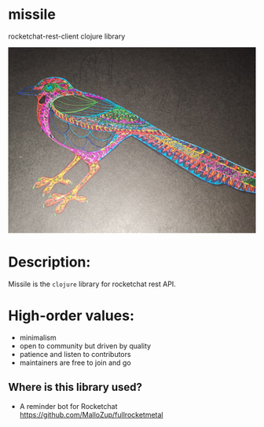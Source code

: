 # missile

rocketchat-rest-client clojure library

![logo](IMG_20190330_185543.jpg) 
# Description:

Missile is the `clojure` library for rocketchat rest API.


# High-order values:

- minimalism
- open to community but driven by quality
- patience and listen to contributors
- maintainers are free to join and go

##  Where is this library used?

- A reminder bot for Rocketchat
https://github.com/MalloZup/fullrocketmetal
